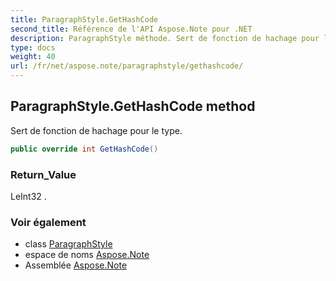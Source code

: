 ```yaml
---
title: ParagraphStyle.GetHashCode
second_title: Référence de l'API Aspose.Note pour .NET
description: ParagraphStyle méthode. Sert de fonction de hachage pour le type.
type: docs
weight: 40
url: /fr/net/aspose.note/paragraphstyle/gethashcode/
---
```

## ParagraphStyle.GetHashCode method

Sert de fonction de hachage pour le type.

```csharp
public override int GetHashCode()
```

### Return_Value

LeInt32 .

### Voir également

* class [ParagraphStyle](../)
* espace de noms [Aspose.Note](../../paragraphstyle/)
* Assemblée [Aspose.Note](../../../)


